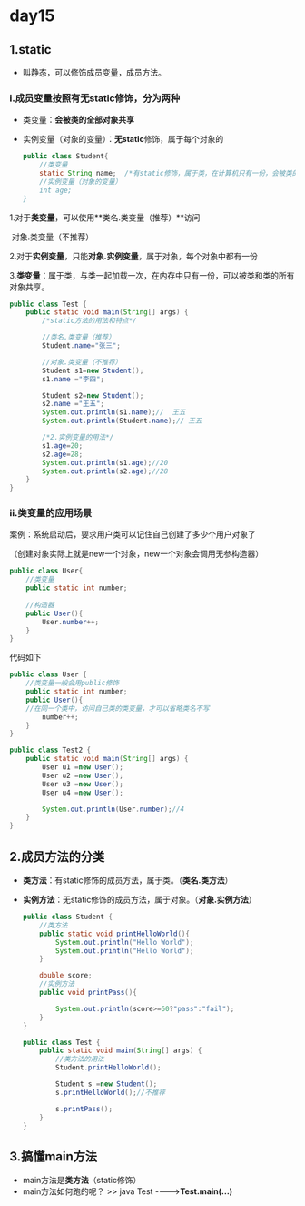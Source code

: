 # day15

## 1.static

* 叫静态，可以修饰成员变量，成员方法。

###  i.成员变量按照有无static修饰，分为两种

* 类变量：**会被类的全部对象共享**

* 实例变量（对象的变量）：**无static**修饰，属于每个对象的

  ```java
  public class Student{
      //类变量
      static String name;  /*有static修饰，属于类，在计算机只有一份，会被类的全部对象共享
      //实例变量（对象的变量）
      int age;
  }
  ```

  

1.对于**类变量**，可以使用**类名.类变量（推荐）**访问

​				对象.类变量（不推荐）

2.对于**实例变量**，只能**对象.实例变量**，属于对象，每个对象中都有一份

3.**类变量**：属于类，与类一起加载一次，在内存中只有一份，可以被类和类的所有对象共享。

```java
public class Test {
    public static void main(String[] args) {
        /*static方法的用法和特点*/

        //类名.类变量（推荐）
        Student.name="张三";

        //对象.类变量（不推荐）
        Student s1=new Student();
        s1.name ="李四";

        Student s2=new Student();
        s2.name ="王五";
        System.out.println(s1.name);//  王五
        System.out.println(Student.name);// 王五

        /*2.实例变量的用法*/
        s1.age=20;
        s2.age=28;
        System.out.println(s1.age);//20
        System.out.println(s2.age);//28
    }
}
```

### ii.类变量的应用场景

案例：系统启动后，要求用户类可以记住自己创建了多少个用户对象了

（创建对象实际上就是new一个对象，new一个对象会调用无参构造器）

```java
public class User{
    //类变量
    public static int number;
    
    //构造器
    public User(){
        User.number++;
    }
}
```

代码如下

```java
public class User {
    //类变量一般会用public修饰
    public static int number;
    public User(){
    //在同一个类中，访问自己类的类变量，才可以省略类名不写
        number++;
    }
}
```

```java
public class Test2 {
    public static void main(String[] args) {
        User u1 =new User();
        User u2 =new User();
        User u3 =new User();
        User u4 =new User();

        System.out.println(User.number);//4
    }
}
```

## 2.成员方法的分类

* **类方法**：有static修饰的成员方法，属于类。（**类名.类方法**）

* **实例方法**：无static修饰的成员方法，属于对象。（**对象.实例方法**）

  ```java
  public class Student {
      //类方法
      public static void printHelloWorld(){
          System.out.println("Hello World");
          System.out.println("Hello World");
      }
  
      double score;
      //实例方法
      public void printPass(){
  
          System.out.println(score>=60?"pass":"fail");
      }
  }
  ```

  ```java
  public class Test {
      public static void main(String[] args) {
          //类方法的用法
          Student.printHelloWorld();
  
          Student s =new Student();
          s.printHelloWorld();//不推荐
  
          s.printPass();
      }
  }
  ```

## 3.搞懂main方法

* main方法是**类方法**（static修饰）
* main方法如何跑的呢？  >>     java Test ---->**Test.main(...)**

